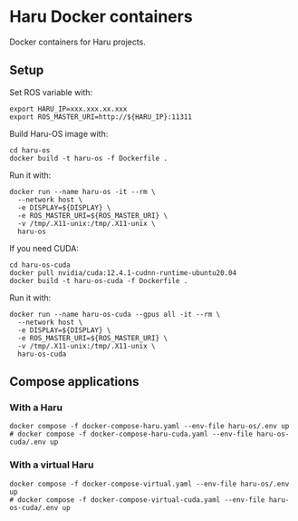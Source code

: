 # Haru Docker containers
Docker containers for Haru projects.


## Setup
Set ROS variable with:
```
export HARU_IP=xxx.xxx.xx.xxx
export ROS_MASTER_URI=http://${HARU_IP}:11311
```

Build Haru-OS image with:
```
cd haru-os
docker build -t haru-os -f Dockerfile .
```

Run it with:
```
docker run --name haru-os -it --rm \
  --network host \
  -e DISPLAY=${DISPLAY} \
  -e ROS_MASTER_URI=${ROS_MASTER_URI} \
  -v /tmp/.X11-unix:/tmp/.X11-unix \
  haru-os
```

If you need CUDA:
```
cd haru-os-cuda
docker pull nvidia/cuda:12.4.1-cudnn-runtime-ubuntu20.04
docker build -t haru-os-cuda -f Dockerfile .
```

Run it with:
```
docker run --name haru-os-cuda --gpus all -it --rm \
  --network host \
  -e DISPLAY=${DISPLAY} \
  -e ROS_MASTER_URI=${ROS_MASTER_URI} \
  -v /tmp/.X11-unix:/tmp/.X11-unix \
  haru-os-cuda
```

## Compose applications

### With a Haru
```
docker compose -f docker-compose-haru.yaml --env-file haru-os/.env up
# docker compose -f docker-compose-haru-cuda.yaml --env-file haru-os-cuda/.env up
```

### With a virtual Haru
```
docker compose -f docker-compose-virtual.yaml --env-file haru-os/.env up
# docker compose -f docker-compose-virtual-cuda.yaml --env-file haru-os-cuda/.env up
```